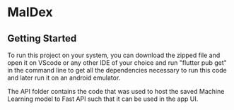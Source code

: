 # MalDex
## Getting Started
To run this project on your system, you can download the zipped file and open it on VScode or any other IDE of your choice and run "flutter pub get" in the command line to get all the dependencies necessary to run this code and later run it on an android emulator.

The API folder contains the code that was used to host the saved Machine Learning model to Fast API such that it can be used in the app UI.
